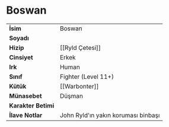 # Boswan   
|  |  |  
|---|---|  
| **İsim** | Boswan |  
| **Soyadı** |  |  
| **Hizip** | [[Ryld Çetesi]] |  
| **Cinsiyet** | Erkek |  
| **Irk** | Human |  
| **Sınıf** | Fighter (Level 11+) |  
| **Kütük** | [[Warbonter]] |  
| **Münasebet** | Düşman |  
| **Karakter Betimi** |  |  
| **İlave Notlar** | John Ryld'ın yakın koruması binbaşı |  
